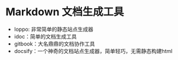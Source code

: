 ﻿# Markdown 文档生成工具


- loppo: 非常简单的静态站点生成器
- idoc：简单的文档生成工具
- gitbook：大名鼎鼎的文档协作工具
- docsify：一个神奇的文档站点生成器，简单轻巧，无需静态构建html
